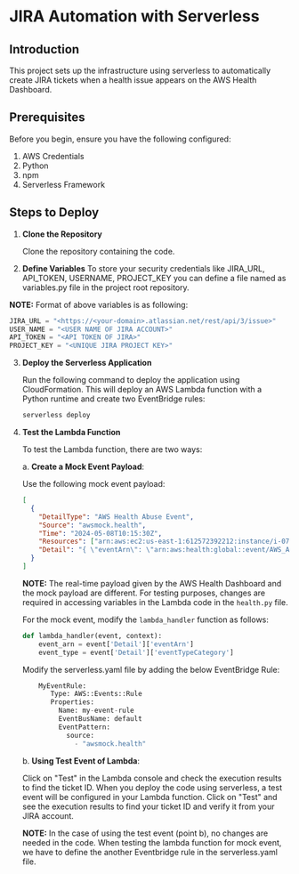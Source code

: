
# JIRA Automation with Serverless

## Introduction
This project sets up the infrastructure using serverless to automatically create JIRA tickets when a health issue appears on the AWS Health Dashboard.

## Prerequisites
Before you begin, ensure you have the following configured:

1. AWS Credentials
2. Python
3. npm
4. Serverless Framework

## Steps to Deploy

1. **Clone the Repository**

   Clone the repository containing the code.

2. **Define Variables**
   To store your security credentials like JIRA_URL, API_TOKEN, USERNAME, PROJECT_KEY you can define a file named as variables.py file in the project root repository.

 **NOTE:** Format of above variables is as following:
 ```python
 JIRA_URL = "<https://<your-domain>.atlassian.net/rest/api/3/issue>"  
 USER_NAME = "<USER NAME OF JIRA ACCOUNT>"
 API_TOKEN = "<API TOKEN OF JIRA>"
 PROJECT_KEY = "<UNIQUE JIRA PROJECT KEY>"
```

3. **Deploy the Serverless Application**

   Run the following command to deploy the application using CloudFormation. This will deploy an AWS Lambda function with a Python runtime and create two EventBridge rules:

   ```sh
   serverless deploy

4. **Test the Lambda Function**

   To test the Lambda function, there are two ways:

   a. **Create a Mock Event Payload**:

      Use the following mock event payload:

      ```json
      [
        {
          "DetailType": "AWS Health Abuse Event",
          "Source": "awsmock.health",
          "Time": "2024-05-08T10:15:30Z",
          "Resources": ["arn:aws:ec2:us-east-1:612572392212:instance/i-07529cdd47b3b821b"],
          "Detail": "{ \"eventArn\": \"arn:aws:health:global::event/AWS_ABUSE_DOS_REPORT_92387492375_4498_2018_08_01_02_33_00\", \"eventTypeCategory\": \"issue\" }"
        }
      ]
      ```

      **NOTE:** The real-time payload given by the AWS Health Dashboard and the mock payload are different. For testing purposes, changes are required in accessing variables in the Lambda code in the `health.py` file.

      For the mock event, modify the `lambda_handler` function as follows:

      ```python
      def lambda_handler(event, context):
          event_arn = event['Detail']['eventArn']
          event_type = event['Detail']['eventTypeCategory']
      ```
     Modify the serverless.yaml file by adding the below EventBridge Rule:
     ```python
         MyEventRule:
            Type: AWS::Events::Rule
            Properties:
              Name: my-event-rule
              EventBusName: default
              EventPattern:
                source:
                  - "awsmock.health"
     ```

   b. **Using Test Event of Lambda**:

      Click on "Test" in the Lambda console and check the execution results to find the ticket ID. When you deploy the code using serverless, a test event will be configured in your Lambda function. Click on "Test" and see the execution results to find your ticket ID and verify it from your JIRA account.

      **NOTE:** In the case of using the test event (point b), no changes are needed in the code.
      When testing the lambda function for mock event, we have to define the another Eventbridge rule in the serverless.yaml file.
